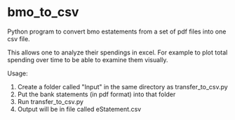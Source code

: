 # bmo_to_csv

Python program to convert bmo estatements from a set of pdf files into one csv file.

This allows one to analyze their spendings in excel. For example to plot total spending over time to be able to examine them visually.

Usage:
1) Create a folder called "Input" in the same directory as transfer_to_csv.py
2) Put the bank statements (in pdf format) into that folder
3) Run transfer_to_csv.py
4) Output will be in file called eStatement.csv

